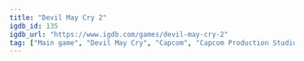 ```yaml
---
title: "Devil May Cry 2"
igdb_id: 135
igdb_url: "https://www.igdb.com/games/devil-may-cry-2"
tag: ["Main game", "Devil May Cry", "Capcom", "Capcom Production Studio 1", "Hack and slash/Beat 'em up", "Adventure", "Single player", "Third person", "Action", "Horror"]
---
```

